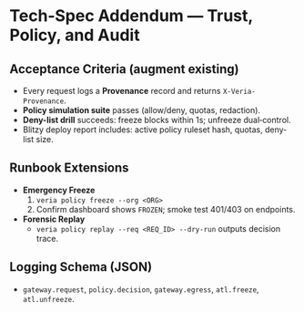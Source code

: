 # Tech‑Spec Addendum — Trust, Policy, and Audit

## Acceptance Criteria (augment existing)
- Every request logs a **Provenance** record and returns `X-Veria-Provenance`.
- **Policy simulation suite** passes (allow/deny, quotas, redaction).
- **Deny-list drill** succeeds: freeze blocks within 1s; unfreeze dual‑control.
- Blitzy deploy report includes: active policy ruleset hash, quotas, deny-list size.

## Runbook Extensions
- **Emergency Freeze**
  1) `veria policy freeze --org <ORG>`
  2) Confirm dashboard shows `FROZEN`; smoke test 401/403 on endpoints.
- **Forensic Replay**
  - `veria policy replay --req <REQ_ID> --dry-run` outputs decision trace.

## Logging Schema (JSON)
- `gateway.request`, `policy.decision`, `gateway.egress`, `atl.freeze`, `atl.unfreeze`.
